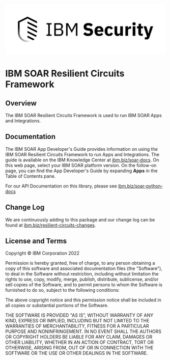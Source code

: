 ![IBM Security](https://raw.githubusercontent.com/ibmresilient/resilient-python-api/master/resilient-sdk/assets/IBM_Security_lockup_pos_RGB.png)

# IBM SOAR Resilient Circuits Framework

## Overview
The IBM SOAR Resilient Circuits Framework is used to run IBM SOAR Apps and Integrations.


## Documentation
The IBM SOAR App Developer's Guide provides information on using the IBM SOAR Resilient Circuits Framework to run Apps and Integrations. The guide is available on the IBM Knowledge Center at [ibm.biz/soar-docs](https://ibm.biz/soar-docs). On this web page, select your IBM SOAR platform version. On the follow-on page, you can find the App Developer's Guide by expanding **Apps** in the Table of Contents pane.

For our API Documentation on this library, please see [ibm.biz/soar-python-docs](https://ibm.biz/soar-python-docs)


## Change Log
We are continuously adding to this package and our change log can be found at [ibm.biz/resilient-circuits-changes](https://ibm.biz/resilient-circuits-changes).


## License and Terms

Copyright © IBM Corporation 2022

Permission is hereby granted, free of charge, to any person obtaining a copy
of this software and associated documentation files (the "Software"), to
deal in the Software without restriction, including without limitation the
rights to use, copy, modify, merge, publish, distribute, sublicense, and/or
sell copies of the Software, and to permit persons to whom the Software is
furnished to do so, subject to the following conditions:

The above copyright notice and this permission notice shall be included in
all copies or substantial portions of the Software.

THE SOFTWARE IS PROVIDED "AS IS", WITHOUT WARRANTY OF ANY KIND, EXPRESS OR
IMPLIED, INCLUDING BUT NOT LIMITED TO THE WARRANTIES OF MERCHANTABILITY,
FITNESS FOR A PARTICULAR PURPOSE AND NONINFRINGEMENT. IN NO EVENT SHALL THE
AUTHORS OR COPYRIGHT HOLDERS BE LIABLE FOR ANY CLAIM, DAMAGES OR OTHER
LIABILITY, WHETHER IN AN ACTION OF CONTRACT, TORT OR OTHERWISE, ARISING
FROM, OUT OF OR IN CONNECTION WITH THE SOFTWARE OR THE USE OR OTHER DEALINGS
IN THE SOFTWARE.
